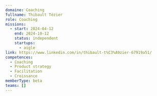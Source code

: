 ```yaml
---
domaine: Coaching
fullname: Thibault Tézier
role: Coaching
missions:
  - start: 2024-04-12
    end: 2024-10-12
    status: independent
    startups:
      - aigle
link: https://www.linkedin.com/in/thibault-t%C3%A9zier-67919a51/
competences:
  - Coaching
  - Product strategy
  - Facilitation
  - Croissance
memberType: beta
teams: []
---
```

